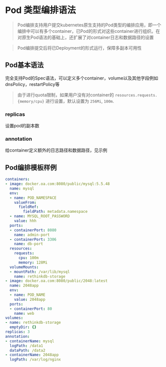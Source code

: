 # Pod 类型编排语法

> Pod编排支持用户提交kubernetes原生支持的Pod类型的编排应用，即一个编排中可以有多个container，已Pod的形式对这些container进行组织。在对原生Pod语法的基础上，还扩展了对container日志和数据路径的设置

> Pod编排提交后将已Deployment的形式运行，保障多副本可用性

## Pod基本语法

完全支持Pod的Spec语法，可以定义多个container，volume以及其他字段例如dnsPolicy，restartPolicy等

> 由于进行quota限制，如果用户没有对container的 `resources.requests.{memory/cpu}` 进行设置，默认设置为 `256Mi`, `100m`.

### replicas

设置pod的副本数

### annotation

给container定义额外的日志路径和数据路径，见示例


## Pod编排模板样例

```yaml
containers:
- image: docker.oa.com:8080/public/mysql:5.5.48
  name: mysql
  env:
  - name: POD_NAMESPACE
    valueFrom:
      fieldRef:
        fieldPath: metadata.namespace
  - name: MYSQL_ROOT_PASSWORD
    value: hhh
  ports:
  - containerPort: 8080
    name: admin-port
  - containerPort: 3306
    name: db-port
  resources:
    requests:
      cpu: 100m
      memory: 128Mi
  volumeMounts:
  - mountPath: /var/lib/mysql
    name: rethinkdb-storage
- image: docker.oa.com:8080/public/2048:latest
  name: 2048app
  env:
  - name: POD_NAME
    value: 2048app
  ports:
  - containerPort: 80
    name: web
volumes:
- name: rethinkdb-storage
  emptyDir: {}
replicas: 3
annotation:
- containerName: mysql
  logPath: /data1
  dataPath: /data2
- containerName: 2048app
  logPath: /var/log/nginx
```
